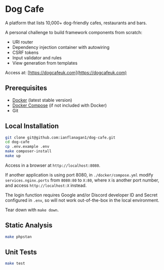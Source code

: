 # Dog Cafe

A platform that lists 10,000+ dog-friendly cafes, restaurants and bars.

A personal challenge to build framework components from scratch:
- URI router
- Dependency injection container with autowiring
- CSRF tokens
- Input validator and rules
- View generation from templates

Access at: [https://dogcafeuk.com](https://dogcafeuk.com)

## Prerequisites

- [Docker](https://docs.docker.com/get-docker/) (latest stable version)
- [Docker Compose](https://docs.docker.com/compose/install/) (if not included with Docker)
- Git

## Local Installation

```bash
git clone git@github.com:ianflanagan1/dog-cafe.git
cd dog-cafe
cp .env.example .env
make composer-install
make up
```
Access in a browser at `http://localhost:8080`.

If another application is using port 8080, in `./docker/compose.yml` modify `services.nginx.ports` from `8080:80` to `X:80`, where `X` is another port number, and access `http://localhost:X` instead.

The login function requires Google and/or Discord developer ID and Secret configured in `.env`, so will not work out-of-the-box in the local environment.

Tear down with `make down`.

## Static Analysis

```bash
make phpstan
```

## Unit Tests

```bash
make test
```